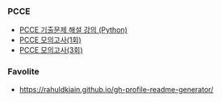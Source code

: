 ### PCCE

- [PCCE 기출문제 해설 강의 (Python)](https://school.programmers.co.kr/learn/courses/24586/24586-202408-%ED%94%84%EB%A1%9C%EA%B7%B8%EB%9E%98%EB%A8%B8%EC%8A%A4-pcce-%EC%BD%94%EB%94%A9%ED%95%84%EC%88%98%EC%97%AD%EB%9F%89%EC%9D%B8%EC%A6%9D-%ED%8A%B9%EA%B0%95)
- [PCCE 모의고사(1회)](https://school.programmers.co.kr/learn/courses/19274/19274-pcce-%EA%B8%B0%EC%B6%9C%EB%AC%B8%EC%A0%9C-1%ED%9A%8C)
- [PCCE 모의고사(3회)](https://school.programmers.co.kr/learn/courses/19275/19275-pcce-%EB%AA%A8%EC%9D%98%EA%B3%A0%EC%82%AC-3%ED%9A%8C)

### Favolite
- https://rahuldkjain.github.io/gh-profile-readme-generator/
